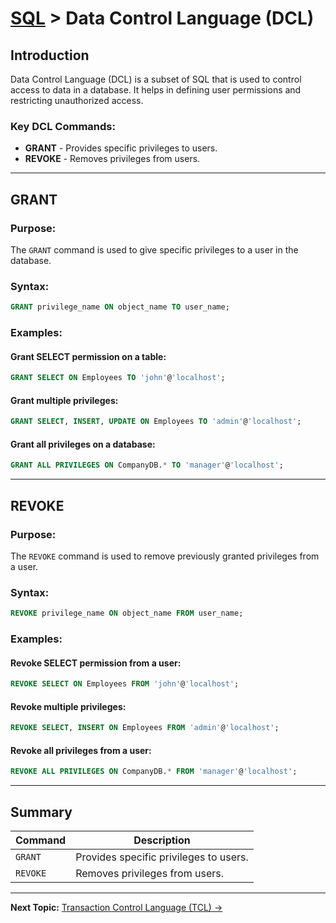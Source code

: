 # [SQL](../) > Data Control Language (DCL)

## Introduction
Data Control Language (DCL) is a subset of SQL that is used to control access to data in a database. It helps in defining user permissions and restricting unauthorized access.

### Key DCL Commands:
- **GRANT** - Provides specific privileges to users.
- **REVOKE** - Removes privileges from users.

---

## GRANT
### Purpose:
The `GRANT` command is used to give specific privileges to a user in the database.

### Syntax:
```sql
GRANT privilege_name ON object_name TO user_name;
```

### Examples:
#### Grant SELECT permission on a table:
```sql
GRANT SELECT ON Employees TO 'john'@'localhost';
```

#### Grant multiple privileges:
```sql
GRANT SELECT, INSERT, UPDATE ON Employees TO 'admin'@'localhost';
```

#### Grant all privileges on a database:
```sql
GRANT ALL PRIVILEGES ON CompanyDB.* TO 'manager'@'localhost';
```

---

## REVOKE
### Purpose:
The `REVOKE` command is used to remove previously granted privileges from a user.

### Syntax:
```sql
REVOKE privilege_name ON object_name FROM user_name;
```

### Examples:
#### Revoke SELECT permission from a user:
```sql
REVOKE SELECT ON Employees FROM 'john'@'localhost';
```

#### Revoke multiple privileges:
```sql
REVOKE SELECT, INSERT ON Employees FROM 'admin'@'localhost';
```

#### Revoke all privileges from a user:
```sql
REVOKE ALL PRIVILEGES ON CompanyDB.* FROM 'manager'@'localhost';
```

---

## Summary

| Command | Description |
|---------|-------------|
| `GRANT` | Provides specific privileges to users. |
| `REVOKE` | Removes privileges from users. |

---

<b>Next Topic:</b> [Transaction Control Language (TCL) →](../tcl/)
